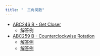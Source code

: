 ```yaml
---
title: "　三角関数"
---
```


- [ABC246 B - Get Closer](https://atcoder.jp/contests/abc246/tasks/abc246_b)
    - 解答例
- [ABC259 B - Counterclockwise Rotation](https://atcoder.jp/contests/abc259/tasks/abc259_b)
    - [解答例](https://atcoder.jp/contests/abc259/submissions/33132618)
    - [解答例](https://atcoder.jp/contests/abc259/submissions/33132679)